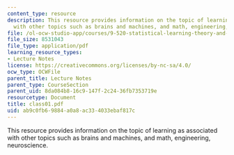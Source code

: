 ```yaml
---
content_type: resource
description: This resource provides information on the topic of learning as associated
  with other topics such as brains and machines, and math, engineering, neuroscience.
file: /ol-ocw-studio-app/courses/9-520-statistical-learning-theory-and-applications-spring-2006/ab9c0fb69884a0a8ac334033ebaf817c_class01.pdf
file_size: 8531043
file_type: application/pdf
learning_resource_types:
- Lecture Notes
license: https://creativecommons.org/licenses/by-nc-sa/4.0/
ocw_type: OCWFile
parent_title: Lecture Notes
parent_type: CourseSection
parent_uid: 8da084b8-16c9-147f-2c24-36fb7353719e
resourcetype: Document
title: class01.pdf
uid: ab9c0fb6-9884-a0a8-ac33-4033ebaf817c
---
```

This resource provides information on the topic of learning as associated with other topics such as brains and machines, and math, engineering, neuroscience.
